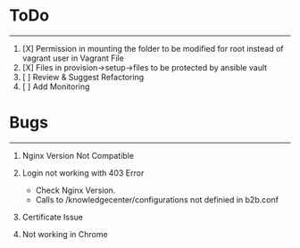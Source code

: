 # ToDo
---

1. [X] Permission in mounting the folder to be modified for root instead of vagrant user in Vagrant File 
2. [X] Files in provision->setup->files to be protected by ansible vault 
3. [ ] Review & Suggest Refactoring 
4. [ ] Add Monitoring 




# Bugs
---
1. Nginx Version Not Compatible
2. Login not working with 403 Error
    * Check Nginx Version. 
    * Calls to /knowledgecenter/configurations not definied in b2b.conf

3. Certificate Issue 
4. Not working in Chrome 


